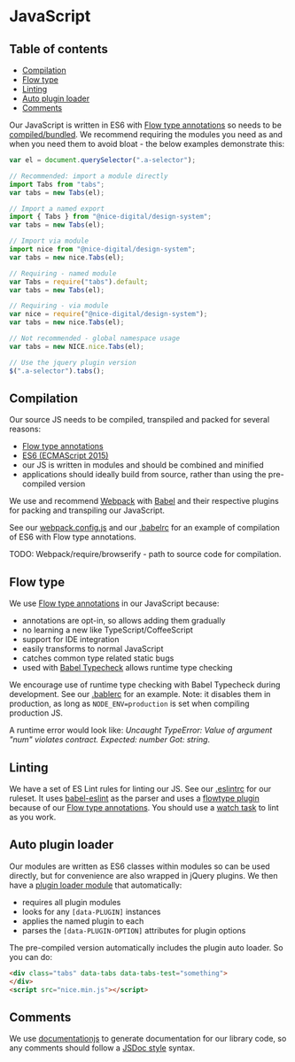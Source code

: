 # JavaScript

## Table of contents

* [Compilation](#compilation)
* [Flow type](#flow-type)
* [Linting](#linting)
* [Auto plugin loader](#auto-plugin-loader)
* [Comments](#comments)

Our JavaScript is written in ES6 with [Flow type annotations](#flow-type) so needs to be [compiled/bundled](#compilation). We recommend requiring the modules you need as and when you need them to avoid bloat - the below examples demonstrate this:

```JavaScript
var el = document.querySelector(".a-selector");

// Recommended: import a module directly
import Tabs from "tabs";
var tabs = new Tabs(el);

// Import a named export
import { Tabs } from "@nice-digital/design-system";
var tabs = new Tabs(el);

// Import via module
import nice from "@nice-digital/design-system";
var tabs = new nice.Tabs(el);

// Requiring - named module
var Tabs = require("tabs").default;
var tabs = new Tabs(el);

// Requiring - via module
var nice = require("@nice-digital/design-system");
var tabs = new nice.Tabs(el);

// Not recommended - global namespace usage
var tabs = new NICE.nice.Tabs(el);

// Use the jquery plugin version
$(".a-selector").tabs();
```

## Compilation

Our source JS needs to be compiled, transpiled and packed for several reasons:

- [Flow type annotations](#flow-type)
- [ES6 (ECMAScript 2015)](https://github.com/lukehoban/es6features)
- our JS is written in modules and should be combined and minified
- applications should ideally build from source, rather than using the pre-compiled version

We use and recommend [Webpack](https://webpack.github.io/) with [Babel](https://babeljs.io/) and their respective plugins for packing and transpiling our JavaScript.

See our [webpack.config.js](../../webpack.config.js) and our [.babelrc](../../.babelrc) for an example of compilation of ES6 with Flow type annotations.

TODO: Webpack/require/browserify - path to source code for compilation.

## Flow type

We use [Flow type annotations](https://flowtype.org/) in our JavaScript because:

- annotations are opt-in, so allows adding them gradually
- no learning a new like TypeScript/CoffeeScript
- support for IDE integration
- easily transforms to normal JavaScript
- catches common type related static bugs
- used with [Babel Typecheck](https://github.com/codemix/babel-plugin-typecheck) allows runtime type checking

We encourage use of runtime type checking with Babel Typecheck during development. See our [.bablerc](../../.babelrc) for an example. Note: it disables them in production, as long as `NODE_ENV=production` is set when compiling production JS.

A runtime error would look like: *Uncaught TypeError: Value of argument "num" violates contract. Expected: number Got: string*.

## Linting

We have a set of ES Lint rules for linting our JS. See our [.eslintrc](.eslintrc) for our ruleset. It uses [babel-eslint](https://github.com/babel/babel-eslint) as the parser and uses a [flowtype plugin](eslint-plugin-flowtype) because of our [Flow type annotations](#flow-type). You should use a [watch task](../../.grunt-tasks/watch.js#L24-L30) to lint as you work.

## Auto plugin loader

Our modules are written as ES6 classes within modules so can be used directly, but for convenience are also wrapped in jQuery plugins. We then have a [plugin loader module](plugin-autoloader.js) that automatically:

- requires all plugin modules
- looks for any `[data-PLUGIN]` instances
- applies the named plugin to each
- parses the `[data-PLUGIN-OPTION]` attributes for plugin options

The pre-compiled version automatically includes the plugin auto loader. So you can do:

```html
<div class="tabs" data-tabs data-tabs-test="something">
</div>
<script src="nice.min.js"></script>
```

## Comments

We use [documentationjs](http://documentation.js.org/) to generate documentation for our library code, so any comments should follow a [JSDoc style](https://github.com/documentationjs/documentation/blob/master/docs/GETTING_STARTED.md) syntax.

